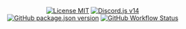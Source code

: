 <p align="center">
  <a href="https://github.com/TableRise/tablerise-bot/blob/main/LICENSE"><img alt="License MIT" src="https://img.shields.io/github/license/TableRise/tablerise-bot"></a> 
  <a href="https://github.com/discordjs/discord.js"><img alt="Discord.js v14" src="https://img.shields.io/badge/Discord.js-v14-7289da?&logo=discord&logoColor=white"><a/>
  </br>
  <a href="https://github.com/BrinaTheBot/brina/releases"><img alt="GitHub package.json version" src="https://img.shields.io/github/package-json/v/TableRise/tablerise-bot"></a>
  <a href="https://github.com/BrinaTheBot/brina/actions/workflows/fly.yml"><img alt="GitHub Workflow Status" src="https://img.shields.io/github/actions/workflow/status/TableRise/tablerise-bot/fly.yml"></a>
</p>
